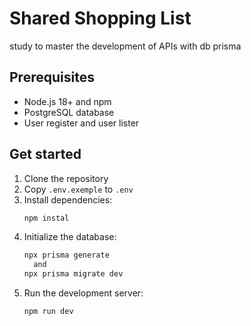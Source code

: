 # Shared Shopping List

study to master the development of APIs with db prisma

## Prerequisites

- Node.js 18+ and npm
- PostgreSQL database
- User register and user lister

## Get started

1. Clone the repository
2. Copy `.env.exemple` to `.env`
3. Install dependencies:
   ```bash
   npm instal
   ```
4. Initialize the database:
   ```bash
   npx prisma generate
     and
   npx prisma migrate dev
   ```
5. Run the development server:
   ```bash
   npm run dev
   ```
